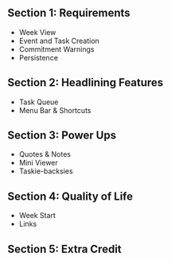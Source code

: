 ## Section 1: Requirements
- Week View
- Event and Task Creation
- Commitment Warnings
- Persistence

## Section 2: Headlining Features
- Task Queue
- Menu Bar & Shortcuts

## Section 3: Power Ups
- Quotes & Notes
- Mini Viewer
- Taskie-backsies


## Section 4: Quality of Life
- Week Start
- Links

## Section 5: Extra Credit
